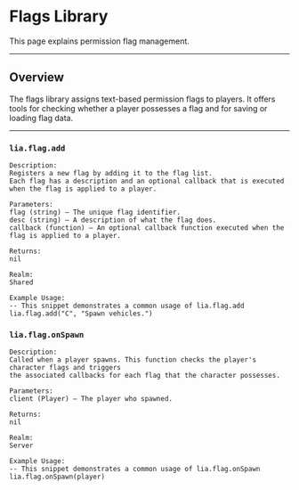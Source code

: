 # Flags Library

This page explains permission flag management.

---

## Overview

The flags library assigns text-based permission flags to players. It offers tools for checking whether a player possesses a flag and for saving or loading flag data.

---

### `lia.flag.add`

    
    Description:
    Registers a new flag by adding it to the flag list.
    Each flag has a description and an optional callback that is executed when the flag is applied to a player.
    
    Parameters:
    flag (string) – The unique flag identifier.
    desc (string) – A description of what the flag does.
    callback (function) – An optional callback function executed when the flag is applied to a player.
    
    Returns:
    nil
    
    Realm:
    Shared
    
    Example Usage:
    -- This snippet demonstrates a common usage of lia.flag.add
    lia.flag.add("C", "Spawn vehicles.")

### `lia.flag.onSpawn`

    
    Description:
    Called when a player spawns. This function checks the player's character flags and triggers
    the associated callbacks for each flag that the character possesses.
    
    Parameters:
    client (Player) – The player who spawned.
    
    Returns:
    nil
    
    Realm:
    Server
    
    Example Usage:
    -- This snippet demonstrates a common usage of lia.flag.onSpawn
    lia.flag.onSpawn(player)
